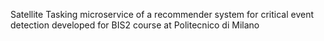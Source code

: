 Satellite Tasking microservice of a recommender system for critical event detection developed for BIS2 course at Politecnico di Milano
